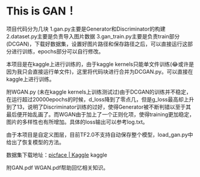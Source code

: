 # This is GAN！
项目代码分为几块
	1.gan.py主要是Generator和Discriminator的构建
	2.dataset.py主要是负责导入图片数据
	3.gan_train.py主要是负责train部分(DCGAN)，下载好数据集，设置好图片路径和保存路径之后，可以直接运行这部分进行训练，epochs部分可以自行修改。

本项目是在kaggle上进行训练的，由于kaggle kernels只能单文件训练(😂或许是因为我只会直接运行单文件)，这里将代码块进行合并为DCGAN.py。可以直接在kaggle上进行训练。

附WGAN.py (未在kaggle kernels上训练测试过)由于DCGAN的训练并不稳定，在运行超过20000epochs的时候，d_loss降到了零点几，但是g_loss最高却上升到了13，说明了Discriminator训练的过好，使得Generator被不断判错以至于其最后便开始乱画了。而WGAN由于加上了一个正则化项，使得training更加稳定，图片的多样性也有所增加。具体的loss输出可以参考log.txt。

由于本项目是自定义图层，目前TF2.0不支持自动保存整个模型，load_gan.py中给出了恢复模型的方法。

数据集下载地址：[picface | Kaggle](https://www.kaggle.com/xuha0212/picface)
kaggle 

附GAN.pdf  WGAN.pdf帮助回忆相关知识。



